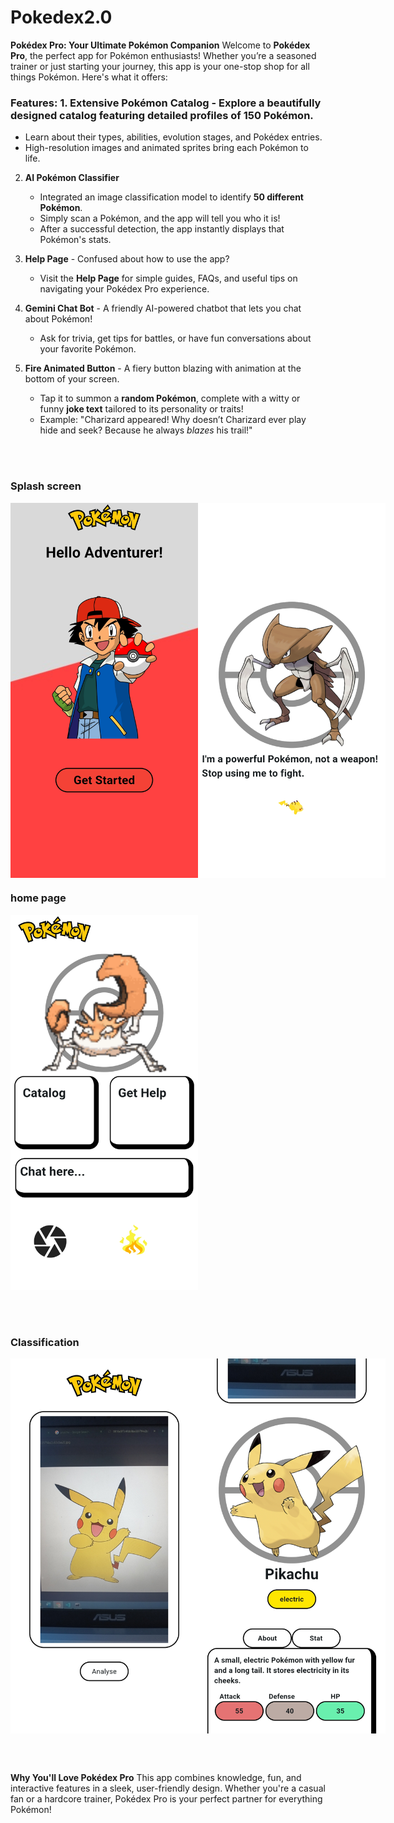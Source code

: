# Pokedex2.0


**Pokédex Pro: Your Ultimate Pokémon Companion** Welcome to **Pokédex Pro**, the perfect app for Pokémon enthusiasts! Whether you’re a seasoned trainer or just starting your journey, this app is your one-stop shop for all things Pokémon. Here's what it offers:  

### **Features:** 1. **Extensive Pokémon Catalog** - Explore a beautifully designed catalog featuring detailed profiles of **150 Pokémon**.  
   - Learn about their types, abilities, evolution stages, and Pokédex entries.  
   - High-resolution images and animated sprites bring each Pokémon to life.  

2. **AI Pokémon Classifier**
   - Integrated an image classification model to identify **50 different Pokémon**.
   - Simply scan a Pokémon, and the app will tell you who it is!
   - After a successful detection, the app instantly displays that Pokémon's stats.

3. **Help Page** - Confused about how to use the app?  
   - Visit the **Help Page** for simple guides, FAQs, and useful tips on navigating your Pokédex Pro experience.  

4. **Gemini Chat Bot** - A friendly AI-powered chatbot that lets you chat about Pokémon!  
   - Ask for trivia, get tips for battles, or have fun conversations about your favorite Pokémon.  

5. **Fire Animated Button** - A fiery button blazing with animation at the bottom of your screen.  
   - Tap it to summon a **random Pokémon**, complete with a witty or funny **joke text** tailored to its personality or traits!  
   - Example: "Charizard appeared! Why doesn’t Charizard ever play hide and seek? Because he always *blazes* his trail!"  

<br><br>
<h3>Splash screen</h3>
<div style="display: flex; justify-content: space-around;">
<img src="img/start_page.jpg" alt="Pikachu" width="300" height="600">
 <img src="img/loading_page_.jpg" alt="Pikachu" width="300" height="600">
</div>

<h3>home page</h3>
  <img src="img/home_page.jpg" alt="Pikachu" width="300" height="600">

<br><br>
<h3>Classification</h3>
<div style="display: flex; justify-content: space-around;">
<img src="img/classification.jpg" alt="Pikachu" width="300" height="600">
 <img src="img/after_classification.jpg" alt="Pikachu" width="300" height="600">
</div>

<br><br>

**Why You'll Love Pokédex Pro** This app combines knowledge, fun, and interactive features in a sleek, user-friendly design. Whether you're a casual fan or a hardcore trainer, Pokédex Pro is your perfect partner for everything Pokémon!